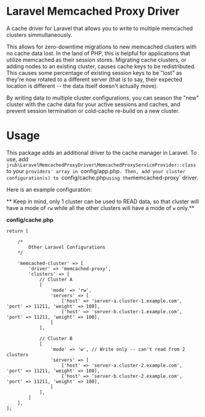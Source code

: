# Laravel Memcached Proxy Driver

A cache driver for Laravel that allows you to write to multiple memcached clusters simmultaneously.

This allows for zero-downtime migrations to new memcached clusters with no cache data lost. In the land of PHP, this is helpful for applications that utilize memcached as their session stores. Migrating cache clusters, or adding nodes to an existing cluster, causes cache keys to be redistributed. This causes some percentage of existing session keys to be "lost" as they're now rotated to a different server (that is to say, their expected location is different -- the data itself doesn't actually move).

By writing data to multiple cluster configurations, you can season the "new" cluster with the cache data for your active sessions and caches, and prevent session termination or cold-cache re-build on a new cluster.

# Usage

This package adds an additional driver to the cache manager in Laravel. To use, add `jrub\LaravelMemcachedProxyDriver\MemcachedProxyServiceProvider::class` to your `providers' array in `config/app.php`. Then, add your cluster configuration(s) to `config/cache.php` using the `memcached-proxy` driver.

Here is an example configuration:

** Keep in mind, only 1 cluster can be used to READ data, so that cluster will have a mode of `rw` while all the other clusters will have a mode of `w` only.**

**config/cache.php**
```
return [

	/*
		Other Laravel Configurations
	*/

	'memcached-cluster' => [
		'driver' => 'memcached-proxy',
		'clusters' => [
			// Cluster A
			[
				'mode' => 'rw',
				'servers' => [
					['host' => 'server-a.cluster-1.example.com', 'port' => 11211, 'weight' => 100],
					['host' => 'server-b.cluster-1.example.com', 'port' => 11211, 'weight' => 100],
				]
			],

			// Cluster B
			[
				'mode' => 'w', // Write only -- can't read from 2 clusters
				'servers' => [
					['host' => 'server-a.cluster-2.example.com', 'port' => 11211, 'weight' => 100],
					['host' => 'server-b.cluster-2.example.com', 'port' => 11211, 'weight' => 100],
				]
			],
		]
	],
];
```

